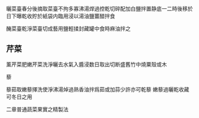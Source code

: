 曬菜臺春分後摘取菜臺不拘多寡沸湯焊過控乾切碎配加白鹽拌置静底一二時後移於日下曝乾收貯於紙袋内臨用浸以湯油鹽薑醋拌食

醃菜臺乾淨菜臺切成藝用鹽輕揉封藏罐中食時麻油拌之

## 芹菜

薰芹菜肥嫩芹菜洗淨曬去水氣入醬浸数日取出切断盛舊竹中燒粟殼或木





藜

藜茹取嫩藜擇洗使淨沸湯焯過熟香油拌爲茹或加蒜少許亦可乾藜 嫩藜過曬乾收藏可冬日之用



二章普通蔬菜果實之精製法